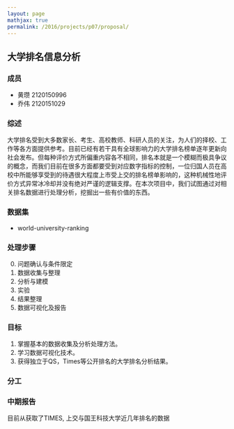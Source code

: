 ```yaml
---
layout: page
mathjax: true
permalink: /2016/projects/p07/proposal/
---
```


## 大学排名信息分析

### 成员

- 黄瓒 2120150996
- 乔伟 2120151029

### 综述
大学排名受到大多数家长、考生、高校教师、科研人员的关注，为人们的择校、工作等各方面提供参考。目前已经有若干具有全球影响力的大学排名榜单逐年更新向社会发布。但每种评价方式所偏重内容各不相同，排名本就是一个模糊而极具争议的概念，而我们目前在很多方面都要受到对应数字指标的控制，一位归国人员在高校中所能够享受到的待遇很大程度上市受上交的排名榜单影响的，这种机械性地评价方式异常冰冷却并没有绝对严谨的逻辑支撑。在本次项目中，我们试图通过对相关排名数据进行处理分析，挖掘出一些有价值的东西。
### 数据集

- world-university-ranking

### 处理步骤

0. 问题确认与条件限定
1. 数据收集与整理
2. 分析与建模
3. 实验
4. 结果整理
5. 数据可视化及报告

### 目标
1. 掌握基本的数据收集及分析处理方法。
2. 学习数据可视化技术。
3. 获得独立于QS，Times等公开排名的大学排名分析结果。

### 分工

### 中期报告
目前从获取了TIMES, 上交与国王科技大学近几年排名的数据
